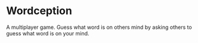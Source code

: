 # Wordception
A multiplayer game. Guess what word is on others mind by asking others to guess what word is on your mind.
